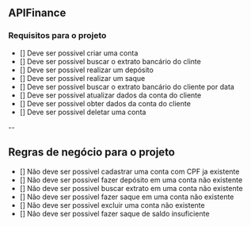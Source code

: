 ## APIFinance 

### Requisitos para o projeto

- [] Deve ser possivel criar uma conta
- [] Deve ser possivel buscar o extrato bancário do clinte
- [] Deve ser possivel realizar um depósito
- [] Deve ser possivel realizar um saque
- [] Deve ser possivel buscar o extrato bancário do cliente por data 
- [] Deve ser possivel atualizar dados da conta do cliente
- [] Deve ser possivel obter dados da conta do cliente
- [] Deve ser possivel deletar uma conta

-- 

## Regras de negócio para o projeto

- [] Não deve ser possivel cadastrar uma conta com CPF ja existente
- [] Não deve ser possivel fazer depósito em uma conta não existente
- [] Não deve ser possivel buscar extrato em uma conta não existente
- [] Não deve ser possivel fazer saque em uma conta não existente
- [] Não deve ser possivel excluir uma conta não existente
- [] Não deve ser possivel fazer saque de saldo insuficiente



